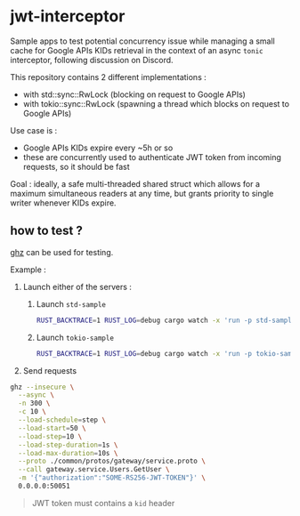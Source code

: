 # jwt-interceptor

Sample apps to test potential concurrency issue while managing a small cache for Google APIs KIDs retrieval in the context of an async `tonic` interceptor, following discussion on Discord.

This repository contains 2 different implementations :
- with std::sync::RwLock (blocking on request to Google APIs)
- with tokio::sync::RwLock (spawning a thread which blocks on request to Google APIs)

Use case is :
- Google APIs KIDs expire every ~5h or so
- these are concurrently used to authenticate JWT token from incoming requests, so it should be fast

Goal : ideally, a safe multi-threaded shared struct which allows for a maximum simultaneous readers at any time, but grants priority to single writer whenever KIDs expire.

## how to test ?

[ghz](https://ghz.sh/) can be used for testing.

Example :

1. Launch either of the servers :
   1. Launch `std-sample`

      ```sh
      RUST_BACKTRACE=1 RUST_LOG=debug cargo watch -x 'run -p std-sample'
      ```

   2. Launch `tokio-sample`

      ```sh
      RUST_BACKTRACE=1 RUST_LOG=debug cargo watch -x 'run -p tokio-sample'
      ```

3. Send requests

```sh
ghz --insecure \
  --async \
  -n 300 \
  -c 10 \
  --load-schedule=step \
  --load-start=50 \
  --load-step=10 \
  --load-step-duration=1s \
  --load-max-duration=10s \
  --proto ./common/protos/gateway/service.proto \
  --call gateway.service.Users.GetUser \
  -m '{"authorization":"SOME-RS256-JWT-TOKEN"}' \
  0.0.0.0:50051
```
> JWT token must contains a `kid` header